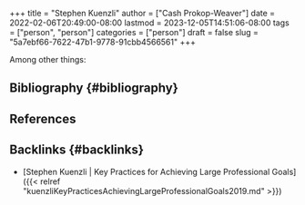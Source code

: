 +++
title = "Stephen Kuenzli"
author = ["Cash Prokop-Weaver"]
date = 2022-02-06T20:49:00-08:00
lastmod = 2023-12-05T14:51:06-08:00
tags = ["person", "person"]
categories = ["person"]
draft = false
slug = "5a7ebf66-7622-47b1-9778-91cbb4566561"
+++

Among other things:


## Bibliography {#bibliography}

## References

<style>.csl-entry{text-indent: -1.5em; margin-left: 1.5em;}</style><div class="csl-bib-body">
</div>


## Backlinks {#backlinks}

-   [Stephen Kuenzli | Key Practices for Achieving Large Professional Goals]({{< relref "kuenzliKeyPracticesAchievingLargeProfessionalGoals2019.md" >}})
